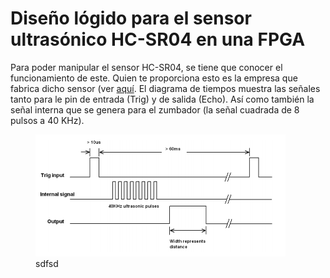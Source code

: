 # Diseño lógido para el sensor ultrasónico HC-SR04 en una FPGA
Para poder manipular el sensor HC-SR04, se tiene que conocer el funcionamiento de este. Quien te proporciona esto es la empresa que fabrica dicho sensor (ver [aquí](https://cdn.sparkfun.com/datasheets/Sensors/Proximity/HCSR04.pdf). El diagrama de tiempos muestra las señales tanto para le pin de entrada (Trig) y de salida (Echo). Así como también la señal interna que se genera para el zumbador (la señal cuadrada de 8 pulsos a 40 KHz).
<p align="center">
  <figure>
    <img src="timing_diagram.png" alt="timing_diagram" width="400"/>
    <figcaption>sdfsd</figcaption>
  </figure>
</p>
